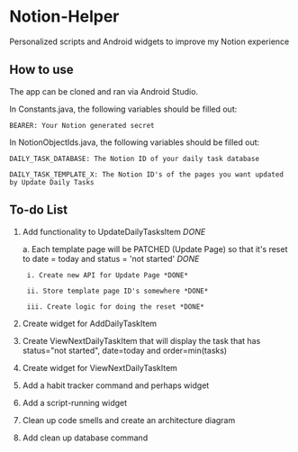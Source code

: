 # Notion-Helper
Personalized scripts and Android widgets to improve my Notion experience

## How to use
The app can be cloned and ran via Android Studio.

In Constants.java, the following variables should be filled out:

    BEARER: Your Notion generated secret
  
In NotionObjectIds.java, the following variables should be filled out:

    DAILY_TASK_DATABASE: The Notion ID of your daily task database

    DAILY_TASK_TEMPLATE_X: The Notion ID's of the pages you want updated by Update Daily Tasks

## To-do List
1. Add functionality to UpdateDailyTasksItem *DONE*
   
   a. Each template page will be PATCHED (Update Page) so that it's reset to date = today and status = 'not started' *DONE*
      
        i. Create new API for Update Page *DONE*
      
        ii. Store template page ID's somewhere *DONE*
      
        iii. Create logic for doing the reset *DONE*
2. Create widget for AddDailyTaskItem
5. Create ViewNextDailyTaskItem that will display the task that has status="not started", date=today and order=min(tasks)
6. Create widget for ViewNextDailyTaskItem
7. Add a habit tracker command and perhaps widget
8. Add a script-running widget
10. Clean up code smells and create an architecture diagram
11. Add clean up database command
